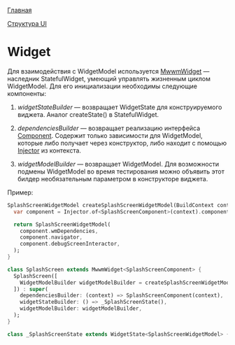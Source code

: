 [Главная](../main.md)

[Структура UI](structure.md)

# Widget

Для взаимодействия с WidgetModel используется [MwwmWidget](../../packages/mwwm/lib/src/mwwm_widget.dart) — наследник StatefulWidget, умеющий управлять жизненным циклом WidgetModel. Для его инициализации необходимы следующие компоненты:

1. *widgetStateBuilder* — возвращает WidgetState для конструируемого виджета. Аналог createState() в StatefulWidget.

1. *dependenciesBuilder* — возвращает реализацию интерфейса [Component](../../../packages/injector/lib/src/component.dart). Содержит только зависимости для WidgetModel, которые либо получает через конструктор, либо находит с помощью [Injector](../../../packages/injector/lib/src/injector.dart) из контекста.

1. *widgetModelBuilder* — возвращает WidgetModel. Для возможности подмены WidgetModel во время тестирования можно объявить этот билдер необязательным параметром в конструкторе виджета.

Пример:
```dart
SplashScreenWidgetModel createSplashScreenWidgetModel(BuildContext context) {
  var component = Injector.of<SplashScreenComponent>(context).component;

  return SplashScreenWidgetModel(
    component.wmDependencies,
    component.navigator,
    component.debugScreenInteractor,
  );
}

class SplashScreen extends MwwmWidget<SplashScreenComponent> {
  SplashScreen([
    WidgetModelBuilder widgetModelBuilder = createSplashScreenWidgetModel,
  ]) : super(
    dependenciesBuilder: (context) => SplashScreenComponent(context),
    widgetStateBuilder: () => _SplashScreenState(),
    widgetModelBuilder: widgetModelBuilder,
  );
}

class _SplashScreenState extends WidgetState<SplashScreenWidgetModel> {…}
```